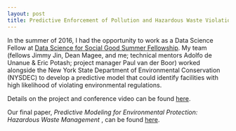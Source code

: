 ```yaml
---
layout: post
title: Predictive Enforcement of Pollution and Hazardous Waste Violations in New York State - Data Science for Social Good 2016
---
```

In the summer of 2016, I had the opportunity to work as a Data Science Fellow at [Data Science for Social Good Summer Fellowship](https://dssg.uchicago.edu/). My team (fellows Jimmy Jin, Dean Magee, and me; technical mentors Adolfo de Unanue & Eric Potash; project manager Paul van der Boor) worked alongside the New York State Department of Environmental Conservation (NYSDEC) to develop a predictive model that could identify facilities with high likelihood of violating environmental regulations.

Details on the project and conference video can be found [here](https://dssg.uchicago.edu/project/predictive-enforcement-of-pollution-and-hazardous-waste-violations-in-new-york-state/?portfolioCats=102%2C108).

Our final paper, *Predictive Modeling for Environmental Protection: Hazardous Waste Management* , can be found [here](http://k2co3.net/assets/pdf/rcra_preprint.pdf).

